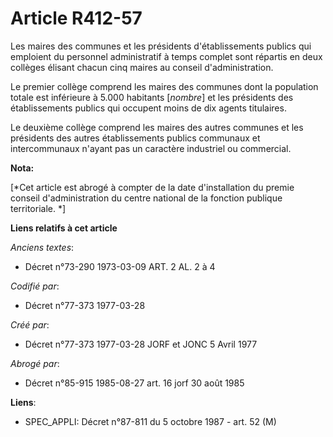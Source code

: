 # Article R412-57

Les maires des communes et les présidents d'établissements publics qui emploient du personnel administratif à temps complet
sont répartis en deux collèges élisant chacun cinq maires au conseil d'administration.

Le premier collège comprend les maires des communes dont la population totale est inférieure à 5.000 habitants [*nombre*] et
les présidents des établissements publics qui occupent moins de dix agents titulaires.

Le deuxième collège comprend les maires des autres communes et les présidents des autres établissements publics communaux et
intercommunaux n'ayant pas un caractère industriel ou commercial.

**Nota:**

[*Cet article est abrogé à compter de la date d'installation du premie conseil d'administration du centre national de la
fonction publique territoriale. *]

**Liens relatifs à cet article**

_Anciens textes_:

  - Décret n°73-290 1973-03-09 ART. 2 AL. 2 à 4

_Codifié par_:

  - Décret n°77-373 1977-03-28

_Créé par_:

  - Décret n°77-373 1977-03-28 JORF et JONC 5 Avril 1977

_Abrogé par_:

  - Décret n°85-915 1985-08-27 art. 16 jorf 30 août 1985

**Liens**:

  - SPEC_APPLI: Décret n°87-811 du 5 octobre 1987 - art. 52 (M)
